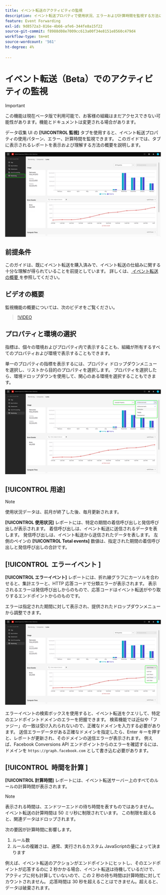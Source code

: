 ```yaml
---
title: イベント転送のアクティビティの監視
description: イベント転送プロパティで使用状況、エラーおよび計算時間を監視する方法について説明します。
feature: Event Forwarding
exl-id: 9d8572a3-816e-4b66-afe6-344fe8a15f22
source-git-commit: f8988d08e7009cc613a00f34e8151e8560c479d4
workflow-type: tm+mt
source-wordcount: '561'
ht-degree: 4%

---
```


# イベント転送（Beta）でのアクティビティの監視

>[!IMPORTANT]
>
>この機能は現在ベータ版で利用可能で、お客様の組織はまだアクセスできない可能性があります。機能とドキュメントは変更される場合があります。

データ収集 UI の **[!UICONTROL 監視]** タブを使用すると、イベント転送プロパティの使用パターン、エラー、計算時間を監視できます。 このガイドでは、タブに表示されるレポートを表示および理解する方法の概要を説明します。

![&#x200B; データ収集 UI の「監視」タブを示す画像 &#x200B;](../../images/ui/event-forwarding/monitoring/monitoring-tab.png)

## 前提条件

このガイドは、既にイベント転送を購入済みで、イベント転送の仕組みに関する十分な理解が得られていることを前提としています。 詳しくは、[&#x200B; イベント転送の概要 &#x200B;](./overview.md) を参照してください。

## ビデオの概要

監視機能の概要については、次のビデオをご覧ください。

>[!VIDEO](https://video.tv.adobe.com/v/3411269?quality=12&learn=on&captions=jpn)

## プロパティと環境の選択

指標は、個々の環境およびプロパティ内で表示することも、組織が所有するすべてのプロパティおよび環境で表示することもできます。

単一のプロパティの指標を表示するには、プロパティ ドロップダウンメニューを選択し、リストから目的のプロパティを選択します。 プロパティを選択したら、環境ドロップダウンを使用して、関心のある環境を選択することもできます。

![UI のプロパティ環境のドロップダウンメニューを示す画像 &#x200B;](../../images/ui/event-forwarding/monitoring/property-environment.png)

## [!UICONTROL 用途]

>[!NOTE]
>
>使用状況データは、前月が終了した後、毎月更新されます。

**[!UICONTROL 使用状況]** レポートには、特定の期間の着信呼び出しと発信呼び出しが表示されます。 着信呼び出しは、イベント転送に送信されるデータを表します。 発信呼び出しは、イベント転送から送信されたデータを表します。 左側のペインの **[!UICONTROL Total events]** 数値は、指定された期間の着信呼び出しと発信呼び出しの合計です。

## [!UICONTROL &#x200B; エラーイベント &#x200B;]

**[!UICONTROL エラーイベント]** レポートには、折れ線グラフにカーソルを合わせると、集計エラーと、HTTP 応答コードで分類エラーが表示されます。 表示されるエラーは発信呼び出しからのもので、応答コードはイベント転送がやり取りするエンドポイントからのものです。

エラーは指定された期間に対して表示され、提供されたドロップダウンメニューから調整できます。

![&#x200B; エラーイベントレポートの期間のドロップダウンメニューを示す画像 &#x200B;](../../images/ui/event-forwarding/monitoring/error-time.png)

エラーイベントの検索ボックスを使用すると、イベント転送をクエリして、特定のエンドポイントドメインのエラーを把握できます。 検索機能では近似や「ファジー」の一致は受け入れられないので、正確なドメインを入力する必要があります。 送信エラーデータがある正確なドメインを指定したら、Enter キーを押すと、レポートが更新され、そのドメインの送信エラーが表示されます。 例えば、Facebook Conversions API エンドポイントからのエラーを確認するには、ドメインを `https://graph.facebook.com` として書き込む必要があります。

## [!UICONTROL &#x200B; 時間を計算 &#x200B;]

**[!UICONTROL 計算時間]** レポートには、イベント転送サーバー上のすべてのルールの計算時間が表示されます。

>[!NOTE]
>
>表示される時間は、エンドツーエンドの待ち時間を表すものではありません。 イベント転送の計算時間は 50 ミリ秒に制限されています。 この制限を超えると、関連データはドロップされます。

次の要因が計算時間に影響します。

1. ルール数
2. ルールの複雑さは、通常、実行されるカスタム JavaScriptの量によって決まります

例えば、イベント転送のアクションがエンドポイントにヒットし、そのエンドポイントが応答するのに 2 秒かかる場合、イベント転送は待機しているだけで、アクティブに何も計算していないので、この 2 秒の待ち時間は計算時間に対してカウントされません。 応答時間は 30 秒を超えることはできません。超えると、データは破棄されます。

